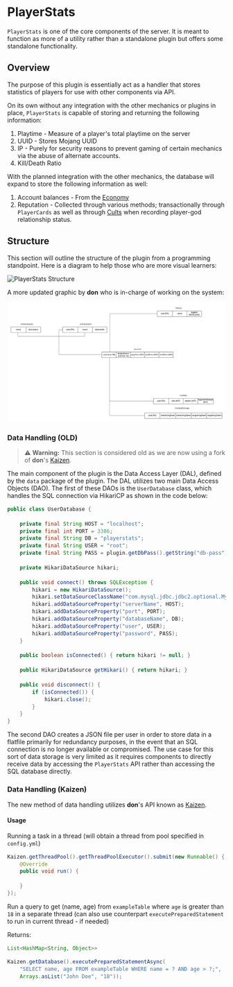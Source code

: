 # PlayerStats
`PlayerStats` is one of the core components of the server. It is meant to function as more of a utility rather than a standalone plugin but offers some standalone functionality.
## Overview
The purpose of this plugin is essentially act as a handler that stores statistics of players for use with other components via API.   

On its own without any integration with the other mechanics or plugins in place, `PlayerStats` is capable of storing and returning the following information:    

1. Playtime - Measure of a player's total playtime on the server
2. UUID - Stores Mojang UUID
3. IP - Purely for security reasons to prevent gaming of certain mechanics via the abuse of alternate accounts.
4. Kill/Death Ratio 

With the planned integration with the other mechanics, the database will expand to store the following information as well:   

1. Account balances - From the [Economy](../mech/economy.md)
2. Reputation - Collected through various methods; transactionally through `PlayerCards` as well as through [Cults](../mech/cults.md) when recording player-god relationship status.    

## Structure
This section will outline the structure of the plugin from a programming standpoint. Here is a diagram to help those who are more visual learners:   

![PlayerStats Structure](images/../../images/player-stats-structure.png)

A more updated graphic by **don** who is in-charge of working on the system:

![Don's Updated Structure](images/../../images/don_data_map.png)

### Data Handling (OLD)
> ⚠️ **Warning:** This section is considered old as we are now using a fork of **don**'s [Kaizen](https://github.com/donpsabance/Kaizen).
    
The main component of the plugin is the Data Access Layer (DAL), defined by the `data` package of the plugin. The DAL utilizes two main Data Access Objects (DAO). The first of these DAOs is the `UserDatabase` class, which handles the SQL connection via HikariCP as shown in the code below:

```java
public class UserDatabase {

    private final String HOST = "localhost";
    private final int PORT = 3306;
    private final String DB = "playerstats";
    private final String USER = "root";
    private final String PASS = plugin.getDbPass().getString("db-pass"); // Getter for password from a config.yml in-order to                                                                      maintain proper OPSEC

    private HikariDataSource hikari;

    public void connect() throws SQLException {
        hikari = new HikariDataSource();
        hikari.setDataSourceClassName("com.mysql.jdbc.jdbc2.optional.MysqlDataSource");
        hikari.addDataSourceProperty("serverName", HOST);
        hikari.addDataSourceProperty("port", PORT);
        hikari.addDataSourceProperty("databaseName", DB);
        hikari.addDataSourceProperty("user", USER);
        hikari.addDataSourceProperty("password", PASS);
    }

    public boolean isConnected() { return hikari != null; }

    public HikariDataSource getHikari() { return hikari; }

    public void disconnect() {
        if (isConnected()) {
            hikari.close();
        }
    }
}
```

The second DAO creates a JSON file per user in order to store data in a flatfile primarily for redundancy purposes, in the event that an SQL connection is no longer available or compromised. The use case for this sort of data storage is very limited as it requires components to directly receive data by accessing the `PlayerStats` API rather than accessing the SQL database directly. 

### Data Handling (Kaizen)
The new method of data handling utilizes **don**'s API known as [Kaizen](https://github.com/donpsabance/Kaizen).

#### Usage

Running a task in a thread (will obtain a thread from pool specified in `config.yml`)
```java
Kaizen.getThreadPool().getThreadPoolExecutor().submit(new Runnable() {
    @Override
    public void run() {

    }
});
```

Run a query to get (name, age) from `exampleTable` where `age` is greater than `18` in a separate thread (can also use counterpart `executePreparedStatement` to run in current thread - if needed)
    
Returns: 
```java 
List<HashMap<String, Object>>
```

```java
Kaizen.getDatabase().executePreparedStatementAsync(
    "SELECT name, age FROM exampleTable WHERE name = ? AND age > ?;", 
    Arrays.asList("John Doe", "18"));
```